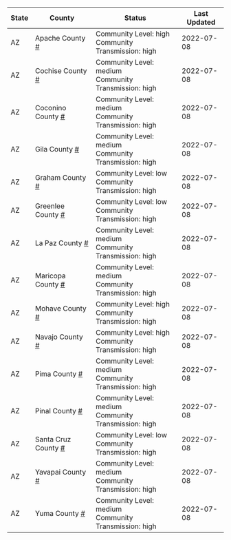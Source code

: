 State | County | Status | Last Updated
--- | --- | --- | --- 
AZ | Apache County <a href="#apache_county">#</a> | <a name="apache_county"></a>Community Level: high<br/>Community Transmission: high | 2022-07-08
AZ | Cochise County <a href="#cochise_county">#</a> | <a name="cochise_county"></a>Community Level: medium<br/>Community Transmission: high | 2022-07-08
AZ | Coconino County <a href="#coconino_county">#</a> | <a name="coconino_county"></a>Community Level: medium<br/>Community Transmission: high | 2022-07-08
AZ | Gila County <a href="#gila_county">#</a> | <a name="gila_county"></a>Community Level: medium<br/>Community Transmission: high | 2022-07-08
AZ | Graham County <a href="#graham_county">#</a> | <a name="graham_county"></a>Community Level: low<br/>Community Transmission: high | 2022-07-08
AZ | Greenlee County <a href="#greenlee_county">#</a> | <a name="greenlee_county"></a>Community Level: low<br/>Community Transmission: high | 2022-07-08
AZ | La Paz County <a href="#la_paz_county">#</a> | <a name="la_paz_county"></a>Community Level: medium<br/>Community Transmission: high | 2022-07-08
AZ | Maricopa County <a href="#maricopa_county">#</a> | <a name="maricopa_county"></a>Community Level: medium<br/>Community Transmission: high | 2022-07-08
AZ | Mohave County <a href="#mohave_county">#</a> | <a name="mohave_county"></a>Community Level: high<br/>Community Transmission: high | 2022-07-08
AZ | Navajo County <a href="#navajo_county">#</a> | <a name="navajo_county"></a>Community Level: high<br/>Community Transmission: high | 2022-07-08
AZ | Pima County <a href="#pima_county">#</a> | <a name="pima_county"></a>Community Level: medium<br/>Community Transmission: high | 2022-07-08
AZ | Pinal County <a href="#pinal_county">#</a> | <a name="pinal_county"></a>Community Level: medium<br/>Community Transmission: high | 2022-07-08
AZ | Santa Cruz County <a href="#santa_cruz_county">#</a> | <a name="santa_cruz_county"></a>Community Level: low<br/>Community Transmission: high | 2022-07-08
AZ | Yavapai County <a href="#yavapai_county">#</a> | <a name="yavapai_county"></a>Community Level: medium<br/>Community Transmission: high | 2022-07-08
AZ | Yuma County <a href="#yuma_county">#</a> | <a name="yuma_county"></a>Community Level: medium<br/>Community Transmission: high | 2022-07-08
